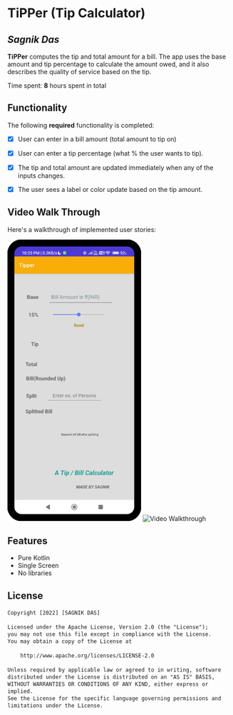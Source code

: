 # TiPPer (Tip Calculator)

## *Sagnik Das*

**TiPPer** computes the tip and total amount for a bill. The app uses the base amount and tip percentage to calculate the amount owed, and it also describes the quality of service based on the tip.

Time spent: **8** hours spent in total

## Functionality

The following **required** functionality is completed:

* [x] User can enter in a bill amount (total amount to tip on)
* [x] User can enter a tip percentage (what % the user wants to tip).
* [x] The tip and total amount are updated immediately when any of the inputs changes.
* [x] The user sees a label or color update based on the tip amount.


## Video Walk Through

Here's a walkthrough of implemented user stories:

<p float="middle">
    <img src='https://github.com/Sagnik-Das-03/TiPPer/blob/master/tipper.png' title='mainscreen' width='300' alt='home screen' />
    <img src='https://github.com/Sagnik-Das-03/TiPPer/blob/master/gif.gif' title='Walkthrough' width='240' alt='Video Walkthrough' />
 </p>
 
## Features

* Pure Kotlin
* Single Screen
* No libraries

## License

    Copyright [2022] [SAGNIK DAS]

    Licensed under the Apache License, Version 2.0 (the "License");
    you may not use this file except in compliance with the License.
    You may obtain a copy of the License at

        http://www.apache.org/licenses/LICENSE-2.0

    Unless required by applicable law or agreed to in writing, software
    distributed under the License is distributed on an "AS IS" BASIS,
    WITHOUT WARRANTIES OR CONDITIONS OF ANY KIND, either express or implied.
    See the License for the specific language governing permissions and
    limitations under the License.
